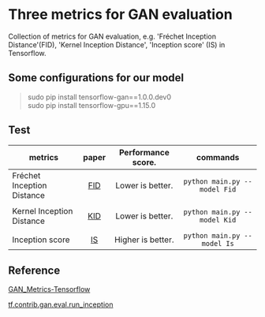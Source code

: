# Three metrics for GAN evaluation
Collection of metrics for GAN evaluation, e.g. 'Fréchet Inception Distance'(FID), 'Kernel Inception Distance', 'Inception score' (IS) in Tensorflow.


## Some configurations for our model
>sudo pip install tensorflow-gan==1.0.0.dev0  
sudo pip install tensorflow-gpu==1.15.0


## Test
| metrics                    | paper                                   | Performance score. | commands                     |
| ----------                 | :-----------:                           | :-----------:      | :-----------:                |
| Fréchet Inception Distance |  [FID](https://arxiv.org/abs/1706.08500)| Lower is better.   | `python main.py --model Fid` |
|                            |                                         |                    |                              |
| Kernel Inception Distance  | [KID](https://arxiv.org/abs/1801.01401) | Lower is better.   | `python main.py --model Kid` |
|                            |                                         |                    |                              |
| Inception score            | [IS](https://arxiv.org/abs/1606.03498)  | Higher is better.  | `python main.py --model Is`  |


## Reference
[GAN_Metrics-Tensorflow](https://github.com/hwalsuklee/tensorflow-generative-model-collections)  

[tf.contrib.gan.eval.run_inception](https://docs.w3cub.com/tensorflow~python/tf/contrib/gan/eval/run_inception/)

